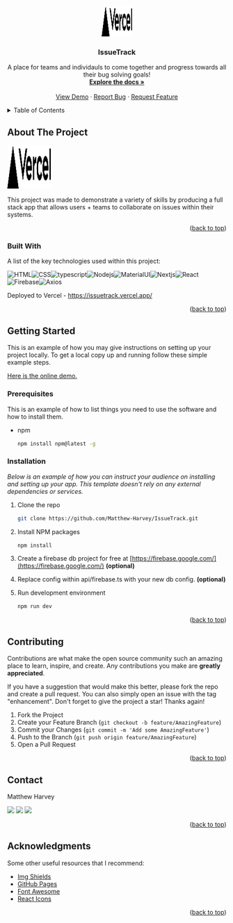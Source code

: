 <a name="readme-top"></a>

<!-- PROJECT LOGO -->
<br />
<div align="center">
  <a href="https://issuetrack.vercel.app/">
    <img src="/public/vercel.svg" alt="Logo" width="70" height="70">
  </a>

  <h3 align="center">IssueTrack</h3>

  <p align="center">
    A place for teams and individauls to come together and progress towards all their bug solving goals!
    <br />
    <a href="https://github.com/Matthew-Harvey/IssueTrack"><strong>Explore the docs »</strong></a>
    <br />
    <br />
    <a href="https://issuetrack.vercel.app/">View Demo</a>
    ·
    <a href="https://github.com/Matthew-Harvey/IssueTrack/issues">Report Bug</a>
    ·
    <a href="https://github.com/Matthew-Harvey/IssueTrack/issues">Request Feature</a>
  </p>
</div>



<!-- TABLE OF CONTENTS -->
<details>
  <summary>Table of Contents</summary>
  <ol>
    <li>
      <a href="#about-the-project">About The Project</a>
      <ul>
        <li><a href="#built-with">Built With</a></li>
      </ul>
    </li>
    <li>
      <a href="#getting-started">Getting Started</a>
      <ul>
        <li><a href="#prerequisites">Prerequisites</a></li>
        <li><a href="#installation">Installation</a></li>
      </ul>
    </li>
    <li><a href="#contact">Contact</a></li>
    <li><a href="#acknowledgments">Acknowledgments</a></li>
  </ol>
</details>



<!-- ABOUT THE PROJECT -->
## About The Project

<a href="https://issuetrack.vercel.app/">
    <img src="/public/vercel.svg" alt="Logo" width="100" height="100">
</a>

This project was made to demonstrate a variety of skills by producing a full stack app that allows users + teams to collaborate on issues within their systems.

<p align="right">(<a href="#readme-top">back to top</a>)</p>

### Built With

A list of the key technologies used within this project:

<img alt="HTML" src="https://img.shields.io/badge/HTML5-E34F26?style=for-the-badge&logo=html5&logoColor=white"><img alt="CSS" src="https://img.shields.io/badge/CSS3-1572B6?style=for-the-badge&logo=css3&logoColor=white"><img alt="typescript" src="https://img.shields.io/badge/TypeScript-007ACC?style=for-the-badge&logo=typescript&logoColor=white"><img alt="Nodejs" src="https://img.shields.io/badge/Node.js-43853D?style=for-the-badge&logo=node.js&logoColor=white"><img alt="MaterialUI" src="https://img.shields.io/badge/Material--UI-0081CB?style=for-the-badge&logo=material-ui&logoColor=white"><img alt="Nextjs" src="https://img.shields.io/badge/next.js-000000?style=for-the-badge&logo=nextdotjs&logoColor=white"><img alt="React" src="https://img.shields.io/badge/React-20232A?style=for-the-badge&logo=react&logoColor=61DAFB"><img alt="Firebase" src="https://img.shields.io/badge/Firebase-039BE5?style=for-the-badge&logo=Firebase&logoColor=white"><img alt="Axios" src="https://img.shields.io/badge/Axios-000000?style=for-the-badge&logo=Axios&logoColor=white">

Deployed to Vercel - <a href="https://issuetrack.vercel.app/">https://issuetrack.vercel.app/</a>

<p align="right">(<a href="#readme-top">back to top</a>)</p>

<!-- GETTING STARTED -->
## Getting Started

This is an example of how you may give instructions on setting up your project locally.
To get a local copy up and running follow these simple example steps.

<a href="https://issuetrack.vercel.app/">Here is the online demo.</a>

### Prerequisites

This is an example of how to list things you need to use the software and how to install them.
* npm
  ```sh
  npm install npm@latest -g
  ```

### Installation

_Below is an example of how you can instruct your audience on installing and setting up your app. This template doesn't rely on any external dependencies or services._


1. Clone the repo
   ```sh
   git clone https://github.com/Matthew-Harvey/IssueTrack.git
   ```

2. Install NPM packages
   ```sh
   npm install
   ```

3. Create a firebase db project for free at [https://firebase.google.com/](https://firebase.google.com/) <b>(optional)</b>

4. Replace config within api/firebase.ts with your new db config. <b>(optional)</b>

4. Run development environment
   ```sh
   npm run dev
   ```

<p align="right">(<a href="#readme-top">back to top</a>)</p>

<!-- CONTRIBUTING -->
## Contributing

Contributions are what make the open source community such an amazing place to learn, inspire, and create. Any contributions you make are **greatly appreciated**.

If you have a suggestion that would make this better, please fork the repo and create a pull request. You can also simply open an issue with the tag "enhancement".
Don't forget to give the project a star! Thanks again!

1. Fork the Project
2. Create your Feature Branch (`git checkout -b feature/AmazingFeature`)
3. Commit your Changes (`git commit -m 'Add some AmazingFeature'`)
4. Push to the Branch (`git push origin feature/AmazingFeature`)
5. Open a Pull Request

<p align="right">(<a href="#readme-top">back to top</a>)</p>

<!-- CONTACT -->
## Contact

Matthew Harvey

<a href="mailto:matthewtlharvey@gmail.com" target="_blank"><img src="https://img.shields.io/badge/Gmail-D14836?style=for-the-badge&logo=gmail&logoColor=white"></a>
<a href="https://www.linkedin.com/in/m-harvey/" target="_blank"><img src="https://img.shields.io/badge/LinkedIn-0077B5?style=for-the-badge&logo=linkedin&logoColor=white"></a>
<a href="https://mharvey.netlify.app" target="_blank"><img src="https://img.shields.io/badge/Portfolio-0A0A0A?style=for-the-badge&logo=dev.to&logoColor=white"></a> 

<p align="right">(<a href="#readme-top">back to top</a>)</p>

<!-- ACKNOWLEDGMENTS -->
## Acknowledgments

Some other useful resources that I recommend:

* [Img Shields](https://shields.io)
* [GitHub Pages](https://pages.github.com)
* [Font Awesome](https://fontawesome.com)
* [React Icons](https://react-icons.github.io/react-icons/search)

<p align="right">(<a href="#readme-top">back to top</a>)</p>

